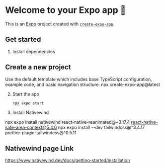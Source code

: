 # Welcome to your Expo app 👋

This is an [Expo](https://expo.dev) project created with [`create-expo-app`](https://www.npmjs.com/package/create-expo-app).

## Get started

1. Install dependencies

## Create a new project

Use the default template which includes base TypeScript configuration, example code, and basic navigation structure:
npx create-expo-app@latest

2. Start the app

   ```bash
   npx expo start
   ```

1. Install Nativewind

npx expo install nativewind react-native-reanimated@~3.17.4 react-native-safe-area-context@5.4.0
npx expo install --dev tailwindcss@^3.4.17 prettier-plugin-tailwindcss@^0.5.11

## Nativewind page Link

https://www.nativewind.dev/docs/getting-started/installation
